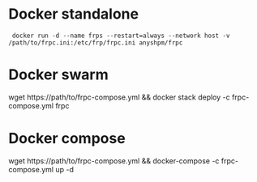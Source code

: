 # Docker standalone

``` docker run -d --name frps --restart=always --network host -v /path/to/frpc.ini:/etc/frp/frpc.ini anyshpm/frpc```

# Docker swarm

wget https://path/to/frpc-compose.yml && docker stack deploy -c frpc-compose.yml frpc

# Docker compose

wget https://path/to/frpc-compose.yml && docker-compose -c frpc-compose.yml up -d
